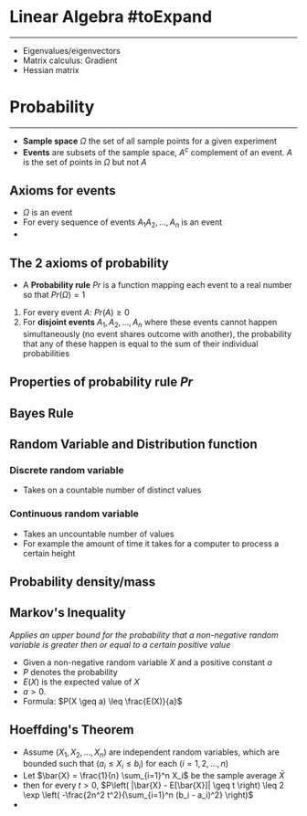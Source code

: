

# Linear Algebra #toExpand
---

* Eigenvalues/eigenvectors
* Matrix calculus: Gradient
* Hessian matrix


# Probability
---

* **Sample space** $\Omega$ the set of all sample points for a given experiment
* **Events** are subsets of the sample space, $A^c$ complement of an event. $A$ is the set of points in $\Omega$ but not $A$
## Axioms for events
* $\Omega$ is an event
* For every sequence of events $A_{1}A_{2},...,A_n$ is an event
* 

## The 2 axioms of probability

* A **Probability rule** $Pr$ is a function mapping each event to a real number so that $Pr(\Omega) = 1$ 
1. For every event $A$: $Pr(A) \ge 0$
2. For **disjoint events** $A_{1},A_2,...,A_n$ where these events cannot happen simultaneously (no event shares outcome with another), the probability that any of these happen is equal to the sum of their individual probabilities

## Properties of probability rule $Pr$


## Bayes Rule


## Random Variable and Distribution function

### Discrete random variable
* Takes on a countable number of distinct values

### Continuous random variable
* Takes an uncountable number of values
* For example the amount of time it takes for a computer to process a certain height

## Probability density/mass


## Markov's Inequality
_Applies an upper bound for the probability that a non-negative random variable is greater then or equal to a certain positive value_

* Given a non-negative random variable $X$ and a positive constant $a$
* $P$ denotes the probability
* $E(X)$ is the expected value of $X$ 
* $a > 0$.
* Formula: $P(X \geq a) \leq \frac{E(X)}{a}$

## Hoeffding's Theorem

* Assume $( X_1, X_2, \ldots, X_n )$ are independent random variables, which are bounded such that $( a_i \leq X_i \leq b_i )$ for each $( i = 1, 2, \ldots, n )$
* Let $\bar{X} = \frac{1}{n} \sum_{i=1}^n X_i$ be the sample average $\bar{X}$
* then for every $t>0$, $P\left( |\bar{X} - E[\bar{X}]| \geq t \right) \leq 2 \exp \left( -\frac{2n^2 t^2}{\sum_{i=1}^n (b_i - a_i)^2} \right)$
* 



